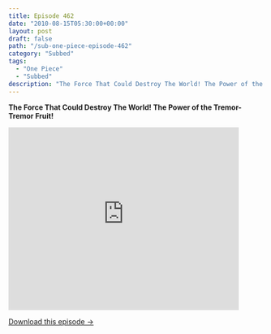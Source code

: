 ```yaml
---
title: Episode 462
date: "2010-08-15T05:30:00+00:00"
layout: post
draft: false
path: "/sub-one-piece-episode-462"
category: "Subbed"
tags:
  - "One Piece"
  - "Subbed"
description: "The Force That Could Destroy The World! The Power of the Tremor-Tremor Fruit!"
---
```


**The Force That Could Destroy The World! The Power of the Tremor-Tremor Fruit!**

<iframe width="640" height="360" src="https://www.rapidvideo.com/e/G6FRPEUIYX" frameborder="0" marginwidth=0 marginheight=0 scrolling=no allowfullscreen style="max-width:90%;"></iframe>

<a href="http://ouo.io/qs/eCodkFEQ?s=https://www.rapidvideo.com/d/G6FRPEUIYX" class="styled_a">Download this episode →</a>

